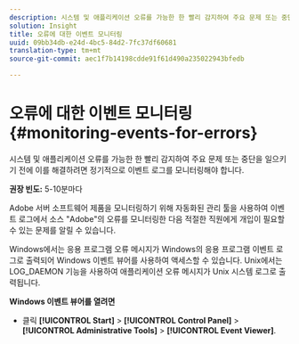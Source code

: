 ```yaml
---
description: 시스템 및 애플리케이션 오류를 가능한 한 빨리 감지하여 주요 문제 또는 중단을 일으키기 전에 이를 해결하려면 정기적으로 이벤트 로그를 모니터링해야 합니다.
solution: Insight
title: 오류에 대한 이벤트 모니터링
uuid: 09bb34db-e24d-4bc5-84d2-7fc37df60681
translation-type: tm+mt
source-git-commit: aec1f7b14198cdde91f61d490a235022943bfedb

---
```



# 오류에 대한 이벤트 모니터링{#monitoring-events-for-errors}

시스템 및 애플리케이션 오류를 가능한 한 빨리 감지하여 주요 문제 또는 중단을 일으키기 전에 이를 해결하려면 정기적으로 이벤트 로그를 모니터링해야 합니다.

**권장 빈도:** 5-10분마다

Adobe 서버 소프트웨어 제품을 모니터링하기 위해 자동화된 관리 툴을 사용하여 이벤트 로그에서 소스 &quot;Adobe&quot;의 오류를 모니터링한 다음 적절한 직원에게 개입이 필요할 수 있는 문제를 알릴 수 있습니다.

Windows에서는 응용 프로그램 오류 메시지가 Windows의 응용 프로그램 이벤트 로그로 출력되어 Windows 이벤트 뷰어를 사용하여 액세스할 수 있습니다. Unix에서는 LOG_DAEMON 기능을 사용하여 애플리케이션 오류 메시지가 Unix 시스템 로그로 출력됩니다.

**Windows 이벤트 뷰어를 열려면**

* 클릭 **[!UICONTROL Start]** > **[!UICONTROL Control Panel]** > **[!UICONTROL Administrative Tools]** > **[!UICONTROL Event Viewer]**.

